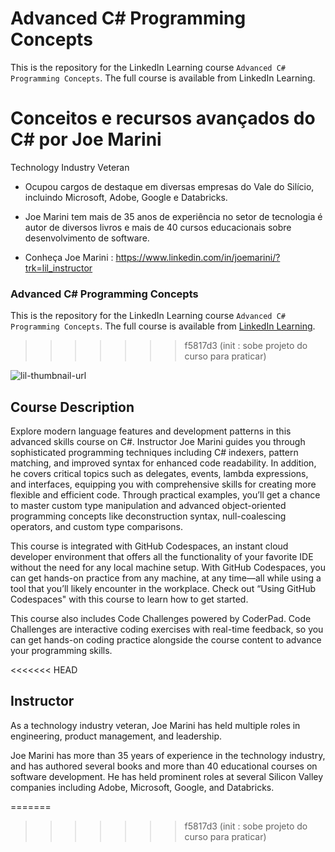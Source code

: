 
# Advanced C# Programming Concepts
This is the repository for the LinkedIn Learning course `Advanced C# Programming Concepts`. The full course is available from LinkedIn Learning.

# Conceitos e recursos avançados do C# por Joe Marini
Technology Industry Veteran

- Ocupou cargos de destaque em diversas empresas do Vale do Silício, incluindo Microsoft, Adobe, Google e Databricks.

- Joe Marini tem mais de 35 anos de experiência no setor de tecnologia é autor de diversos livros e mais de 40 cursos educacionais sobre desenvolvimento de software.

- Conheça Joe Marini : https://www.linkedin.com/in/joemarini/?trk=lil_instructor

### Advanced C# Programming Concepts
This is the repository for the LinkedIn Learning course `Advanced C# Programming Concepts`. The full course is available from [LinkedIn Learning][lil-course-url].
>>>>>>> f5817d3 (init : sobe projeto do curso para praticar)

![lil-thumbnail-url]

## Course Description

<p>Explore modern language features and development patterns in this advanced skills course on C#. Instructor Joe Marini guides you through sophisticated programming techniques including C# indexers, pattern matching, and improved syntax for enhanced code readability. In addition, he covers critical topics such as delegates, events, lambda expressions, and interfaces, equipping you with comprehensive skills for creating more flexible and efficient code. Through practical examples, you’ll get a chance to master custom type manipulation and advanced object-oriented programming concepts like deconstruction syntax, null-coalescing operators, and custom type comparisons.</p><p>This course is integrated with GitHub Codespaces, an instant cloud developer environment that offers all the functionality of your favorite IDE without the need for any local machine setup. With GitHub Codespaces, you can get hands-on practice from any machine, at any time—all while using a tool that you’ll likely encounter in the workplace. Check out “Using GitHub Codespaces" with this course to learn how to get started.</p><p>This course also includes Code Challenges powered by CoderPad. Code Challenges are interactive coding exercises with real-time feedback, so you can get hands-on coding practice alongside the course content to advance your programming skills.</p>

<<<<<<< HEAD
## Instructor

As a technology industry veteran, Joe Marini has held multiple roles in engineering, product management, and leadership.

Joe Marini has more than 35 years of experience in the technology industry, and has authored several books and more than 40 educational courses on software development. He has held prominent roles at several Silicon Valley companies including Adobe, Microsoft, Google, and Databricks.

=======
>>>>>>> f5817d3 (init : sobe projeto do curso para praticar)

[0]: # (Replace these placeholder URLs with actual course URLs)

[lil-course-url]: https://www.linkedin.com/learning/advanced-c-sharp-programming-concepts
[lil-thumbnail-url]: https://media.licdn.com/dms/image/v2/D4E0DAQEAwibW5-phug/learning-public-crop_675_1200/B4EZdCHJEiHQAk-/0/1749160858554?e=2147483647&v=beta&t=Z2_SIdNFNvT28MoXjnWKAxG-0xtnYZPzI0gZXY1n6V4
